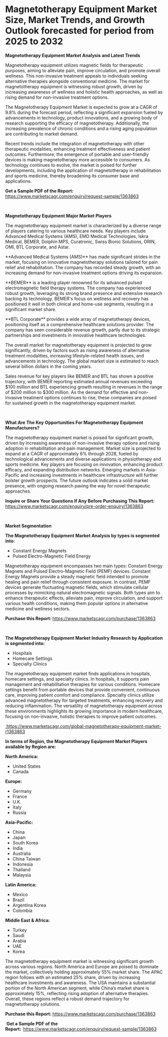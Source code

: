 <p><h1>Magnetotherapy Equipment Market Size, Market Trends, and Growth Outlook forecasted for period from 2025 to 2032</h1></p><p><strong>Magnetotherapy Equipment Market Analysis and Latest Trends</strong></p>
<p><p>Magnetotherapy equipment utilizes magnetic fields for therapeutic purposes, aiming to alleviate pain, improve circulation, and promote overall wellness. This non-invasive treatment appeals to individuals seeking alternative therapies alongside conventional medicine. The market for magnetotherapy equipment is witnessing robust growth, driven by increasing awareness of wellness and holistic health approaches, as well as rising demand for non-invasive treatment options. </p><p>The Magnetotherapy Equipment Market is expected to grow at a CAGR of 9.8% during the forecast period, reflecting a significant expansion fueled by advancements in technology, product innovations, and a growing body of research supporting the efficacy of magnetotherapy. Additionally, the increasing prevalence of chronic conditions and a rising aging population are contributing to market demand. </p><p>Recent trends include the integration of magnetotherapy with other therapeutic modalities, enhancing treatment effectiveness and patient outcomes. Furthermore, the emergence of portable and user-friendly devices is making magnetotherapy more accessible to consumers. As technology continues to evolve, the market is poised for further developments, including the application of magnetotherapy in rehabilitation and sports medicine, thereby broadening its consumer base and applications.</p></p>
<p><strong>Get a Sample PDF of the Report:&nbsp;</strong> <a href="https://www.marketscagr.com/enquiry/request-sample/1363863?utm_campaign=2520&utm_medium=2&utm_source=Github&utm_content=ia&utm_term=13042025&utm_id=magnetotherapy-equipment">https://www.marketscagr.com/enquiry/request-sample/1363863</a></p>
<p>&nbsp;</p>
<p><strong>Magnetotherapy Equipment Major Market Players</strong></p>
<p><p>The magnetotherapy equipment market is characterized by a diverse range of players catering to various healthcare needs. Key players include Advanced Medical Systems (AMS), EMD Medical Technologies, Iskra Medical, BEMER, Dolphin MPS, Curatronic, Swiss Bionic Solutions, ORIN, OMI, BTL Corporate, and Astar. </p><p>**Advanced Medical Systems (AMS)** has made significant strides in the market, focusing on innovative magnetotherapy solutions tailored for pain relief and rehabilitation. The company has recorded steady growth, with an increasing demand for non-invasive treatment options driving its expansion.</p><p>**BEMER** is a leading player renowned for its advanced pulsed electromagnetic field therapy systems. The company has experienced robust growth, leveraging its strong brand presence and extensive research backing its technology. BEMER's focus on wellness and recovery has positioned it well in both clinical and home-use segments, resulting in a significant market share.</p><p>**BTL Corporate** provides a wide array of magnetotherapy devices, positioning itself as a comprehensive healthcare solutions provider. The company has seen considerable revenue growth, partly due to its strategic partnerships and investments in innovative healthcare technologies.</p><p>The overall market for magnetotherapy equipment is projected to grow significantly, driven by factors such as rising awareness of alternative treatment modalities, increasing lifestyle-related health issues, and advancements in technology. The global market size is estimated to reach several billion dollars in the coming years.</p><p>Sales revenue for key players like BEMER and BTL has shown a positive trajectory, with BEMER reporting estimated annual revenues exceeding $100 million and BTL experiencing growth resulting in revenues in the range of $200 million to $300 million. As the demand for effective and non-invasive treatment options continues to rise, these companies are poised for sustained growth in the magnetotherapy equipment market.</p></p>
<p>&nbsp;</p>
<p><strong>What Are The Key Opportunities For Magnetotherapy Equipment Manufacturers?</strong></p>
<p><p>The magnetotherapy equipment market is poised for significant growth, driven by increasing awareness of non-invasive therapy options and rising adoption in rehabilitation and pain management. Market size is projected to expand at a CAGR of approximately 6% through 2028, fueled by technological advancements and diverse applications in physiotherapy and sports medicine. Key players are focusing on innovation, enhancing product efficacy, and expanding distribution networks. Emerging markets in Asia-Pacific and increasing investments in healthcare infrastructure will further bolster growth prospects. The future outlook indicates a solid market presence, with ongoing research paving the way for novel therapeutic approaches.</p></p>
<p><strong>Inquire or Share Your Questions If Any Before Purchasing This Report:</strong> <a href="https://www.marketscagr.com/enquiry/pre-order-enquiry/1363863?utm_campaign=2520&utm_medium=2&utm_source=Github&utm_content=ia&utm_term=13042025&utm_id=magnetotherapy-equipment">https://www.marketscagr.com/enquiry/pre-order-enquiry/1363863</a></p>
<p>&nbsp;</p>
<p><strong>Market Segmentation</strong></p>
<p><strong>The Magnetotherapy Equipment Market Analysis by types is segmented into:</strong></p>
<p><ul><li>Constant Energy Magnets</li><li>Pulsed Electro-Magnetic Field Energy</li></ul></p>
<p><p>Magnetotherapy equipment encompasses two main types: Constant Energy Magnets and Pulsed Electro-Magnetic Field (PEMF) devices. Constant Energy Magnets provide a steady magnetic field intended to promote healing and pain relief through consistent exposure. In contrast, PEMF devices generate fluctuating magnetic fields, which stimulate cellular processes by mimicking natural electromagnetic signals. Both types aim to enhance therapeutic effects, alleviate pain, improve circulation, and support various health conditions, making them popular options in alternative medicine and wellness sectors.</p></p>
<p><strong>Purchase this Report:&nbsp;</strong><a href="https://www.marketscagr.com/purchase/1363863?utm_campaign=2520&utm_medium=2&utm_source=Github&utm_content=ia&utm_term=13042025&utm_id=magnetotherapy-equipment">https://www.marketscagr.com/purchase/1363863</a></p>
<p>&nbsp;</p>
<p><strong>The Magnetotherapy Equipment Market Industry Research by Application is segmented into:</strong></p>
<p><ul><li>Hospitals</li><li>Homecare Settings</li><li>Specialty Clinics</li></ul></p>
<p><p>The magnetotherapy equipment market finds applications in hospitals, homecare settings, and specialty clinics. In hospitals, it supports pain management and rehabilitation therapies for various conditions. Homecare settings benefit from portable devices that provide convenient, continuous care, improving patient comfort and compliance. Specialty clinics utilize advanced magnetotherapy for targeted treatments, enhancing recovery and reducing inflammation. The versatility of magnetotherapy equipment across these environments highlights its growing importance in modern healthcare, focusing on non-invasive, holistic therapies to improve patient outcomes.</p></p>
<p><a href="https://www.marketscagr.com/global-magnetotherapy-equipment-market-r1363863?utm_campaign=2520&utm_medium=2&utm_source=Github&utm_content=ia&utm_term=13042025&utm_id=magnetotherapy-equipment">&nbsp;https://www.marketscagr.com/global-magnetotherapy-equipment-market-r1363863</a></p>
<p><strong>In terms of Region, the Magnetotherapy Equipment Market Players available by Region are:</strong></p>
<p>
    <p> <strong> North America: </strong>
        <ul>
            <li>United States</li>
            <li>Canada</li>
        </ul>
        </p> 
    <p> <strong> Europe: </strong>
        <ul>
            <li>Germany</li>
            <li>France</li>
            <li>U.K.</li>
            <li>Italy</li>
            <li>Russia</li>
        </ul>
        </p> 
    <p> <strong> Asia-Pacific: </strong>
        <ul>
            <li>China</li>
            <li>Japan</li>
            <li>South Korea</li>
            <li>India</li>
            <li>Australia</li>
            <li>China Taiwan</li>
            <li>Indonesia</li>
            <li>Thailand</li>
            <li>Malaysia</li>
        </ul>
        </p> 
    <p> <strong> Latin America: </strong>
        <ul>
            <li>Mexico</li>
            <li>Brazil</li>
            <li>Argentina Korea</li>
            <li>Colombia</li>
        </ul>
        </p> 
    <p> <strong> Middle East & Africa: </strong>
        <ul>
            <li>Turkey</li>
            <li>Saudi</li>
            <li>Arabia</li>
            <li>UAE</li>
            <li>Korea</li>
        </ul>
    </p>
    </p>
<p><p>The magnetotherapy equipment market is witnessing significant growth across various regions. North America and Europe are poised to dominate the market, collectively holding approximately 55% market share. The APAC region follows with an estimated 25% share, driven by increasing healthcare investments and awareness. The USA maintains a substantial portion of the North American segment, while China’s market share is approximately 15%, reflecting rising adoption of alternative therapies. Overall, these regions reflect a robust demand trajectory for magnetotherapy solutions.</p></p>
<p><strong>Purchase this Report: </strong><a href="https://www.marketscagr.com/purchase/1363863?utm_campaign=2520&utm_medium=2&utm_source=Github&utm_content=ia&utm_term=13042025&utm_id=magnetotherapy-equipment">https://www.marketscagr.com/purchase/1363863</a></p>
<p>&nbsp;<strong>Get a Sample PDF of the Report:&nbsp;&nbsp;</strong><a href="https://www.marketscagr.com/enquiry/request-sample/1363863?utm_campaign=2520&utm_medium=2&utm_source=Github&utm_content=ia&utm_term=13042025&utm_id=magnetotherapy-equipment">https://www.marketscagr.com/enquiry/request-sample/1363863</a></p>
<p><strong></strong></p>
<p><p></p><p></p><p></p></p>